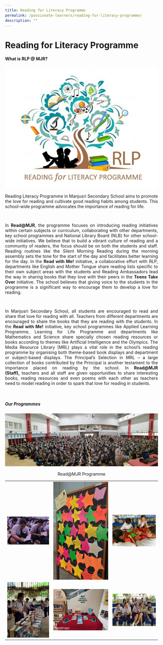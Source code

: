 ```yaml
---
title: Reading for Literacy Programme
permalink: /passionate-learners/reading-for-literacy-programme/
description: ""
---
```

# Reading for Literacy Programme

#### **What is RLP @ MJR?**

![](/images/Passionate%20Learners/Reading%20for%20Literacy%20Programme/00%20MJR%20RLP%20Logo.jpg)


<p style="text-align: justify;">Reading Literacy Programme in Manjusri Secondary School aims to promote the love for reading and cultivate good reading habits among students. This school-wide programme advocates the importance of reading for life.</p>   

<p style="text-align: justify;">In <b>Read@MJR</b>, the programme focuses on introducing reading initiatives within certain subjects or curriculum, collaborating with other departments, key school programmes and National Library Board (NLB) for other school-wide initiatives. We believe that to build a vibrant culture of reading and a community of readers, the focus should be on both the students and staff. Reading routines like the Silent Morning Reading during the morning assembly sets the tone for the start of the day and facilitates better learning for the day. In the <b>Read with Me!</b> initiative, a collaborative effort with RLP, departments like English and Mother Tongue share reading lists specific to their own subject areas with the students and Reading Ambassadors lead the way in sharing books that they love with their peers in the <b>Teens Take Over</b> initiative. The school believes that giving voice to the students in the programme is a significant way to encourage them to develop a love for reading.  </p>   

<p style="text-align: justify;">In Manjusri Secondary School, all students are encouraged to read and share that love for reading with all. Teachers from different departments are encouraged to share the books that they are reading with the students. In the <b>Read with Me!</b> initiative, key school programmes like Applied Learning Programme, Learning for Life Programme and departments like Mathematics and Science share specially chosen reading resources or books according to themes like Artificial Intelligence and the Olympics. The Media Resource Library (MRL) plays a vital role in the school’s reading programme by organising both theme-based book displays and department or subject-based displays. The Principal’s Selection in MRL – a large collection of books contributed by the Principal is another testament to the importance placed on reading by the school. In <b>Read@MJR (Staff),</b> teachers and all staff are given opportunities to share interesting books, reading resources and even poems with each other as teachers need to model reading in order to spark that love for reading in students.   </p>      

##### **Our Programmes**

![](/images/Passionate%20Learners/Reading%20for%20Literacy%20Programme/01%20Read@MJR%20Programme.jpg) 
<center>Read@MJR Programme</center>


|   |   |   |
|:----:|:---:|:---:|
|  ![](/images/Passionate%20Learners/Reading%20for%20Literacy%20Programme/02%20Silent%20Reading%20during%20Morning%20Assembly.jpg) | ![](/images/Passionate%20Learners/Reading%20for%20Literacy%20Programme/03%20World%20Book%20Day%20Display.jpg)  |  ![](/images/Passionate%20Learners/Reading%20for%20Literacy%20Programme/04%20Celebrating%20World%20Book%20Day%20(Sharing%20about%20the%20books%20they%20love).jpg) |
| ![](/images/Passionate%20Learners/Reading%20for%20Literacy%20Programme/05%20Books%202%20Go@MJR.jpg)  |  ![](/images/Passionate%20Learners/Reading%20for%20Literacy%20Programme/06%20Read%20with%20Me!%20(ALP%20Display).jpeg) | ![](/images/Passionate%20Learners/Reading%20for%20Literacy%20Programme/7%20Sharing%20their%20love%20for%20reading.jpg)  |
